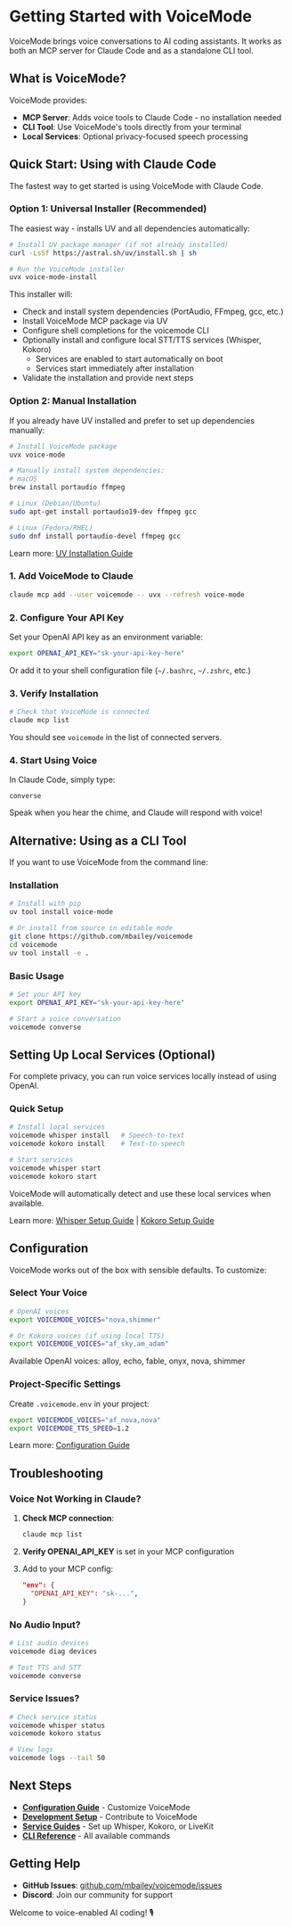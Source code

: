 # Getting Started with VoiceMode

VoiceMode brings voice conversations to AI coding assistants. It works as both an MCP server for Claude Code and as a standalone CLI tool.

## What is VoiceMode?

VoiceMode provides:

- **MCP Server**: Adds voice tools to Claude Code - no installation needed
- **CLI Tool**: Use VoiceMode's tools directly from your terminal
- **Local Services**: Optional privacy-focused speech processing

## Quick Start: Using with Claude Code

The fastest way to get started is using VoiceMode with Claude Code.

### Option 1: Universal Installer (Recommended)

The easiest way - installs UV and all dependencies automatically:

```bash
# Install UV package manager (if not already installed)
curl -LsSf https://astral.sh/uv/install.sh | sh

# Run the VoiceMode installer
uvx voice-mode-install
```

This installer will:

- Check and install system dependencies (PortAudio, FFmpeg, gcc, etc.)
- Install VoiceMode MCP package via UV
- Configure shell completions for the voicemode CLI
- Optionally install and configure local STT/TTS services (Whisper, Kokoro)
  - Services are enabled to start automatically on boot
  - Services start immediately after installation
- Validate the installation and provide next steps

### Option 2: Manual Installation

If you already have UV installed and prefer to set up dependencies manually:

```bash
# Install VoiceMode package
uvx voice-mode

# Manually install system dependencies:
# macOS
brew install portaudio ffmpeg

# Linux (Debian/Ubuntu)
sudo apt-get install portaudio19-dev ffmpeg gcc

# Linux (Fedora/RHEL)
sudo dnf install portaudio-devel ffmpeg gcc
```

Learn more: [UV Installation Guide](https://docs.astral.sh/uv/getting-started/installation/)

### 1. Add VoiceMode to Claude

```bash
claude mcp add --user voicemode -- uvx --refresh voice-mode
```

### 2. Configure Your API Key

Set your OpenAI API key as an environment variable:

```bash
export OPENAI_API_KEY="sk-your-api-key-here"
```

Or add it to your shell configuration file (`~/.bashrc`, `~/.zshrc`, etc.)

### 3. Verify Installation

```bash
# Check that VoiceMode is connected
claude mcp list
```

You should see `voicemode` in the list of connected servers.

### 4. Start Using Voice

In Claude Code, simply type:
```
converse
```

Speak when you hear the chime, and Claude will respond with voice!

## Alternative: Using as a CLI Tool

If you want to use VoiceMode from the command line:

### Installation

```bash
# Install with pip
uv tool install voice-mode

# Or install from source in editable mode
git clone https://github.com/mbailey/voicemode
cd voicemode
uv tool install -e .
```

### Basic Usage

```bash
# Set your API key
export OPENAI_API_KEY="sk-your-api-key-here"

# Start a voice conversation
voicemode converse
```

## Setting Up Local Services (Optional)

For complete privacy, you can run voice services locally instead of using OpenAI.

### Quick Setup

```bash
# Install local services
voicemode whisper install   # Speech-to-text
voicemode kokoro install    # Text-to-speech

# Start services
voicemode whisper start
voicemode kokoro start
```

VoiceMode will automatically detect and use these local services when available.

Learn more: [Whisper Setup Guide](../guides/whisper-setup.md) | [Kokoro Setup Guide](../guides/kokoro-setup.md)

## Configuration

VoiceMode works out of the box with sensible defaults. To customize:

### Select Your Voice

```bash
# OpenAI voices
export VOICEMODE_VOICES="nova,shimmer"

# Or Kokoro voices (if using local TTS)
export VOICEMODE_VOICES="af_sky,am_adam"
```

Available OpenAI voices: alloy, echo, fable, onyx, nova, shimmer

### Project-Specific Settings

Create `.voicemode.env` in your project:

```bash
export VOICEMODE_VOICES="af_nova,nova"
export VOICEMODE_TTS_SPEED=1.2
```

Learn more: [Configuration Guide](../guides/configuration.md)

## Troubleshooting

### Voice Not Working in Claude?

1. **Check MCP connection**:
   ```bash
   claude mcp list
   ```
   
2. **Verify OPENAI_API_KEY** is set in your MCP configuration

3. Add to your MCP config:
   ```json
   "env": {
     "OPENAI_API_KEY": "sk-...",
   }
   ```

### No Audio Input?

```bash
# List audio devices
voicemode diag devices

# Test TTS and STT
voicemode converse
```

### Service Issues?

```bash
# Check service status
voicemode whisper status
voicemode kokoro status

# View logs
voicemode logs --tail 50
```

## Next Steps

- **[Configuration Guide](../guides/configuration.md)** - Customize VoiceMode
- **[Development Setup](development-setup.md)** - Contribute to VoiceMode
- **[Service Guides](../guides/)** - Set up Whisper, Kokoro, or LiveKit
- **[CLI Reference](../reference/cli.md)** - All available commands

## Getting Help

- **GitHub Issues**: [github.com/mbailey/voicemode/issues](https://github.com/mbailey/voicemode/issues)
- **Discord**: Join our community for support

Welcome to voice-enabled AI coding! 🎙️
